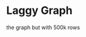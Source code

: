 <script setup>
  import LaggyGraph from './LaggyGraph.vue';
</script>

# Laggy Graph

the graph but with 500k rows

<LaggyGraph />